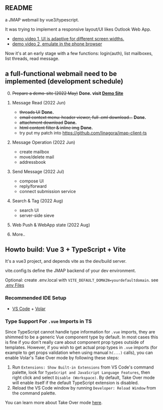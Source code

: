 ## README

a JMAP webmail by vue3/typescript.

It was trying to implement a responsive layout/UI likes Outlook Web App.
  * [demo video 1, UI is adaptive for different screen widths.](https://youtu.be/jOY5z8KJYxw)
  * [demo video 2, emulate in the phone browser](https://www.youtube.com/watch?v=7j6srSi-Md4)

Now it's at an early stage with a few functions: login(auth), list mailboxes, list threads, read message.

## a full-functional webmail need to be implemented (development schedule)

0. ~~Prepare a demo-site (2022 May)~~ **Done. visit [Demo Site](https://bwh1.rubyfish.app/)**

1. Message Read (2022 Jun)
    * ~~threads UI~~ **Done.**
    * ~~email context menu: header viewer, full .eml download...~~ **Done.**
    * ~~attachment download~~ **Done.**
    * ~~html content filter & inline img~~ **Done.**
    * try put my patch into https://github.com/linagora/jmap-client-ts

2. Message Operation (2022 Jun)
    * create mailbox
    * move/delete mail
    * addressbook

3. Send Message (2022 Jul)
    * compose UI
    * reply/forward
    * connect submission service

4. Search & Tag (2022 Aug)
    * search UI
    * server-side sieve

5. Web Push & WebApp state (2022 Aug)

6. More..

## Howto build: Vue 3 + TypeScript + Vite

It's a vue3 project, and depends vite as the dev/build server.

vite.config.ts define the JMAP backend of your dev environment.

Optional: create .env.local with `VITE_DEFAULT_DOMAIN=yourdefaultdomain`. see [.env Files](https://vitejs.dev/guide/env-and-mode.html#env-files)

### Recommended IDE Setup

- [VS Code](https://code.visualstudio.com/) + [Volar](https://marketplace.visualstudio.com/items?itemName=Vue.volar)

### Type Support For `.vue` Imports in TS

Since TypeScript cannot handle type information for `.vue` imports, they are shimmed to be a generic Vue component type by default. In most cases this is fine if you don't really care about component prop types outside of templates. However, if you wish to get actual prop types in `.vue` imports (for example to get props validation when using manual `h(...)` calls), you can enable Volar's Take Over mode by following these steps:

1. Run `Extensions: Show Built-in Extensions` from VS Code's command palette, look for `TypeScript and JavaScript Language Features`, then right click and select `Disable (Workspace)`. By default, Take Over mode will enable itself if the default TypeScript extension is disabled.
2. Reload the VS Code window by running `Developer: Reload Window` from the command palette.

You can learn more about Take Over mode [here](https://github.com/johnsoncodehk/volar/discussions/471).
